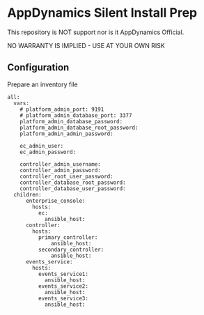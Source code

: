 # AppDynamics Silent Install Prep

This repository is NOT support nor is it AppDynamics Official.

NO WARRANTY IS IMPLIED - USE AT YOUR OWN RISK

## Configuration

Prepare an inventory file

    all:
      vars:
        # platform_admin_port: 9191
        # platform_admin_database_port: 3377
        platform_admin_database_password: 
        platform_admin_database_root_password: 
        platform_admin_admin_password: 

        ec_admin_user: 
        ec_admin_password: 

        controller_admin_username: 
        controller_admin_password: 
        controller_root_user_password: 
        controller_database_root_password: 
        controller_database_user_password: 
      children:
          enterprise_console:
            hosts:
              ec:
                ansible_host:
          controller:
            hosts:
              primary_controller:
                  ansible_host: 
              secondary_controller:
                  ansible_host: 
          events_service:
            hosts:
              events_service1:
                ansible_host: 
              events_service2:
                ansible_host: 
              events_service3:
                ansible_host: 
